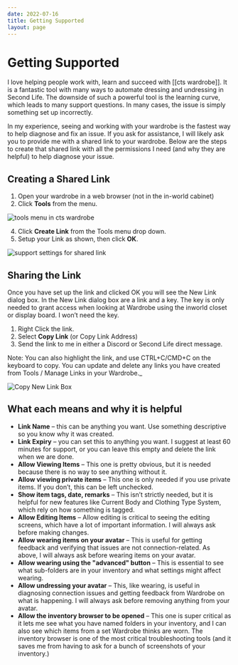 ```yaml
---
date: 2022-07-16
title: Getting Supported
layout: page
---
```

# Getting Supported

I love helping people work with, learn and succeed with [[cts wardrobe]]. It is a fantastic tool with many ways to automate dressing and undressing in Second Life. The downside of such a powerful tool is the learning curve, which leads to many support questions. In many cases, the issue is simply something set up incorrectly.

In my experience, seeing and working with your wardrobe is the fastest way to help diagnose and fix an issue. If you ask for assistance, I will likely ask you to provide me with a shared link to your wardrobe. Below are the steps to create that shared link with all the permissions I need (and why they are helpful) to help diagnose your issue.

## Creating a Shared Link

1. Open your wardrobe in a web browser (not in the in-world cabinet)
2. Click **Tools** from the menu.

![tools menu in cts wardrobe](https://everythingbutta.net/wp-content/uploads/2022/06/chrome_jkL9po25bU.png)

4. Click **Create Link** from the Tools menu drop down.
5. Setup your Link as shown, then click **OK**.

![support settings for shared link](https://everythingbutta.net/wp-content/uploads/2022/06/chrome_wMbciHrxX3.png)

## Sharing the Link

Once you have set up the link and clicked OK you will see the New Link dialog box. In the New Link dialog box are a link and a key. The key is only needed to grant access when looking at Wardrobe using the inworld closet or display board. I won’t need the key.

1. Right Click the link.
2. Select **Copy Link** (or Copy Link Address)
3. Send the link to me in either a Discord or Second Life direct message.

Note: You can also highlight the link, and use CTRL+C/CMD+C on the keyboard to copy. You can update and delete any links you have created from Tools / Manage Links in your Wardrobe._

![Copy New Link Box](https://i.imgur.com/32cSw3X.png)

## What each means and why it is helpful

- **Link Name** – this can be anything you want. Use something descriptive so you know why it was created.
- **Link Expiry** – you can set this to anything you want. I suggest at least 60 minutes for support, or you can leave this empty and delete the link when we are done.
- **Allow Viewing Items** – This one is pretty obvious, but it is needed because there is no way to see anything without it.
- **Allow viewing private items** – This one is only needed if you use private items. If you don’t, this can be left unchecked.
- **Show item tags, date, remarks** – This isn’t strictly needed, but it is helpful for new features like Current Body and Clothing Type System, which rely on how something is tagged.
- **Allow Editing Items** – Allow editing is critical to seeing the editing screens, which have a lot of important information. I will always ask before making changes.
- **Allow wearing items on your avatar** – This is useful for getting feedback and verifying that issues are not connection-related. As above, I will always ask before wearing items on your avatar.
- **Allow wearing using the "advanced" button** – This is essential to see what sub-folders are in your inventory and what settings might affect wearing.
- **Allow undressing your avatar** – This, like wearing, is useful in diagnosing connection issues and getting feedback from Wardrobe on what is happening. I will always ask before removing anything from your avatar.
- **Allow the inventory browser to be opened** – This one is super critical as it lets me see what you have named folders in your inventory, and I can also see which items from a set Wardrobe thinks are worn. The inventory browser is one of the most critical troubleshooting tools (and it saves me from having to ask for a bunch of screenshots of your inventory.)

